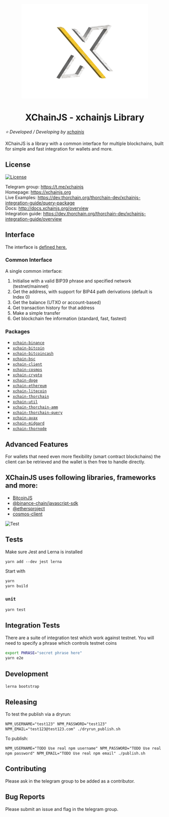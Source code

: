 <p align="center">
  <a href="https://xchainjs.org/" target="_blank" rel="noopener noreferrer"><img width="400" height="300" src="https://github.com/xchainjs/xchainjs-org.github.io/blob/master/assets/img/logo.png" alt="xchainjs logo"></a>
</p>
<h1 align="center">
    XChainJS - xchainjs Library 
</h1>

_:star: Developed / Developing by [xchainjs](https://xchainjs.org/)_

XChainJS is a library with a common interface for multiple blockchains, built for simple and fast integration for wallets and more.

## License

[![License](https://img.shields.io/badge/MIT-xchainjs-green)]()

Telegram group: https://t.me/xchainjs \
Homepage: https://xchainjs.org \
Live Examples: https://dev.thorchain.org/thorchain-dev/xchainjs-integration-guide/query-package \
Docs: http://docs.xchainjs.org/overview \
Integration guide: https://dev.thorchain.org/thorchain-dev/xchainjs-integration-guide/overview

## Interface

The interface is [defined here.](https://github.com/xchainjs/xchainjs-lib/blob/master/packages/xchain-client/README.md)

### Common Interface

A single common interface:

1. Initialise with a valid BIP39 phrase and specified network (testnet/mainnet)
2. Get the address, with support for BIP44 path derivations (default is Index 0)
3. Get the balance (UTXO or account-based)
4. Get transaction history for that address
5. Make a simple transfer
6. Get blockchain fee information (standard, fast, fastest)

### Packages

- [`xchain-binance`](https://github.com/xchainjs/xchainjs-lib/tree/master/packages/xchain-binance)
- [`xchain-bitcoin`](https://github.com/xchainjs/xchainjs-lib/tree/master/packages/xchain-bitcoin)
- [`xchain-bitcoincash`](https://github.com/xchainjs/xchainjs-lib/tree/master/packages/xchain-bitcoincash)
- [`xchain-bsc`](https://github.com/xchainjs/xchainjs-lib/tree/master/packages/xchain-bsc)
- [`xchain-client`](https://github.com/xchainjs/xchainjs-lib/tree/master/packages/xchain-client)
- [`xchain-cosmos`](https://github.com/xchainjs/xchainjs-lib/tree/master/packages/xchain-cosmos)
- [`xchain-crypto`](https://github.com/xchainjs/xchainjs-lib/tree/master/packages/xchain-crypto)
- [`xchain-doge`](https://github.com/xchainjs/xchainjs-lib/tree/master/packages/xchain-doge)
- [`xchain-ethereum`](https://github.com/xchainjs/xchainjs-lib/tree/master/packages/xchain-ethereum)
- [`xchain-litecoin`](https://github.com/xchainjs/xchainjs-lib/tree/master/packages/xchain-litecoin)
- [`xchain-thorchain`](https://github.com/xchainjs/xchainjs-lib/tree/master/packages/xchain-thorchain)
- [`xchain-util`](https://github.com/xchainjs/xchainjs-lib/tree/master/packages/xchain-util)
- [`xchain-thorchain-amm`](https://github.com/xchainjs/xchainjs-lib/tree/master/packages/xchain-thorchain-amm)
- [`xchain-thorchain-query`](https://github.com/xchainjs/xchainjs-lib/tree/master/packages/xchain-thorchain-query)
- [`xchain-avax`](https://github.com/xchainjs/xchainjs-lib/tree/master/packages/xchain-avax)
- [`xchain-midgard`](https://github.com/xchainjs/xchainjs-lib/tree/master/packages/xchain-midgard)
- [`xchain-thornode`](https://github.com/xchainjs/xchainjs-lib/tree/master/packages/xchain-thornode)

## Advanced Features

For wallets that need even more flexibility (smart contract blockchains) the client can be retrieved and the wallet is then free to handle directly.

## XChainJS uses following libraries, frameworks and more:

- [BitcoinJS](https://github.com/bitcoinjs/bitcoinjs-lib)
- [@binance-chain/javascript-sdk](https://github.com/binance-chain/javascript-sdk)
- [@ethersproject](https://github.com/ethers-io/ethers.js)
- [cosmos-client](https://github.com/cosmos-client/cosmos-client-ts)

![Test](https://github.com/thorchain/asgardex-electron/workflows/Test/badge.svg)

## Tests

Make sure Jest and Lerna is installed

```
yarn add --dev jest lerna
```

Start with

```
yarn
yarn build
```

### `unit`

```bash
yarn test
```

## Integration Tests

There are a suite of integration test which work against testnet. You will need to specify a phrase which controls testnet coins

```bash
export PHRASE="secret phrase here"
yarn e2e
```

## Development

`lerna bootstrap`

## Releasing

To test the publish via a dryrun:

```
NPM_USERNAME="test123" NPM_PASSWORD="test123" NPM_EMAIL="test123@test123.com" ./dryrun_publish.sh

```

To publish:

```
NPM_USERNAME="TODO Use real npm username" NPM_PASSWORD="TODO Use real npm password" NPM_EMAIL="TODO Use real npm email" ./publish.sh

```

## Contributing

Please ask in the telegram group to be added as a contributor.

## Bug Reports

Please submit an issue and flag in the telegram group.
